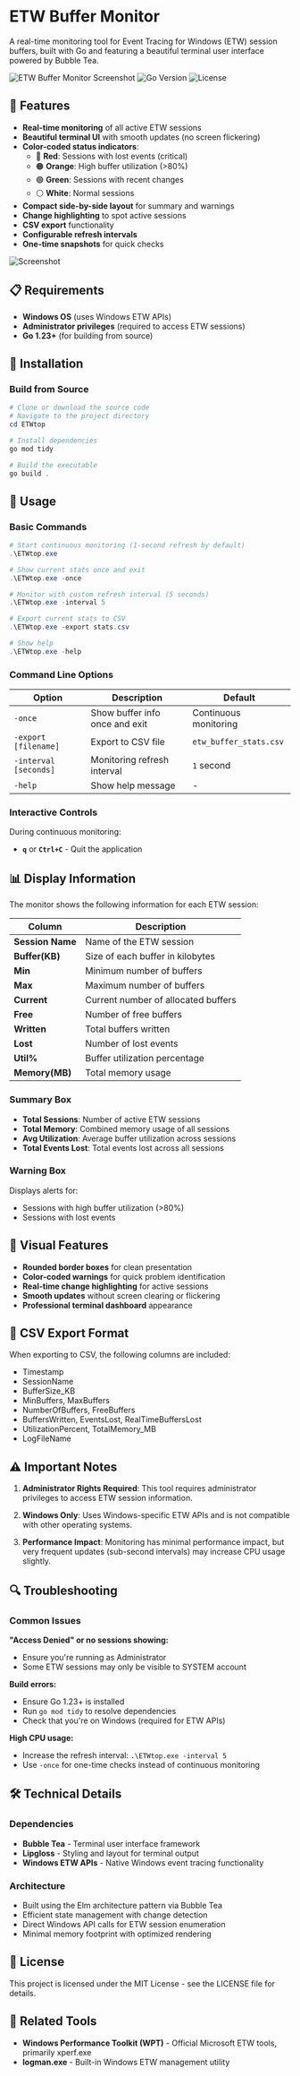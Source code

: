 # ETW Buffer Monitor

A real-time monitoring tool for Event Tracing for Windows (ETW) session buffers, built with Go and featuring a beautiful terminal user interface powered by Bubble Tea.

![ETW Buffer Monitor Screenshot](https://img.shields.io/badge/Platform-Windows-blue?style=for-the-badge&logo=windows)
![Go Version](https://img.shields.io/badge/Go-1.23+-00ADD8?style=for-the-badge&logo=go)
![License](https://img.shields.io/badge/License-MIT-green?style=for-the-badge)

## 🚀 Features

- **Real-time monitoring** of all active ETW sessions
- **Beautiful terminal UI** with smooth updates (no screen flickering)
- **Color-coded status indicators**:
  - 🔴 **Red**: Sessions with lost events (critical)
  - 🟠 **Orange**: High buffer utilization (>80%)
  - 🟢 **Green**: Sessions with recent changes
  - ⚪ **White**: Normal sessions
- **Compact side-by-side layout** for summary and warnings
- **Change highlighting** to spot active sessions
- **CSV export** functionality
- **Configurable refresh intervals**
- **One-time snapshots** for quick checks

![Screenshot](ETWtop.png)

## 📋 Requirements

- **Windows OS** (uses Windows ETW APIs)
- **Administrator privileges** (required to access ETW sessions)
- **Go 1.23+** (for building from source)

## 🔧 Installation

### Build from Source
```powershell
# Clone or download the source code
# Navigate to the project directory
cd ETWtop

# Install dependencies
go mod tidy

# Build the executable
go build .
```

## 🎯 Usage

### Basic Commands

```powershell
# Start continuous monitoring (1-second refresh by default)
.\ETWtop.exe

# Show current stats once and exit
.\ETWtop.exe -once

# Monitor with custom refresh interval (5 seconds)
.\ETWtop.exe -interval 5

# Export current stats to CSV
.\ETWtop.exe -export stats.csv

# Show help
.\ETWtop.exe -help
```

### Command Line Options

| Option | Description | Default |
|--------|-------------|---------|
| `-once` | Show buffer info once and exit | Continuous monitoring |
| `-export [filename]` | Export to CSV file | `etw_buffer_stats.csv` |
| `-interval [seconds]` | Monitoring refresh interval | `1` second |
| `-help` | Show help message | - |

### Interactive Controls

During continuous monitoring:
- **`q`** or **`Ctrl+C`** - Quit the application

## 📊 Display Information

The monitor shows the following information for each ETW session:

| Column | Description |
|--------|-------------|
| **Session Name** | Name of the ETW session |
| **Buffer(KB)** | Size of each buffer in kilobytes |
| **Min** | Minimum number of buffers |
| **Max** | Maximum number of buffers |
| **Current** | Current number of allocated buffers |
| **Free** | Number of free buffers |
| **Written** | Total buffers written |
| **Lost** | Number of lost events |
| **Util%** | Buffer utilization percentage |
| **Memory(MB)** | Total memory usage |

### Summary Box
- **Total Sessions**: Number of active ETW sessions
- **Total Memory**: Combined memory usage of all sessions
- **Avg Utilization**: Average buffer utilization across sessions
- **Total Events Lost**: Total events lost across all sessions

### Warning Box
Displays alerts for:
- Sessions with high buffer utilization (>80%)
- Sessions with lost events

## 🎨 Visual Features

- **Rounded border boxes** for clean presentation
- **Color-coded warnings** for quick problem identification
- **Real-time change highlighting** for active sessions
- **Smooth updates** without screen clearing or flickering
- **Professional terminal dashboard** appearance

## 📁 CSV Export Format

When exporting to CSV, the following columns are included:
- Timestamp
- SessionName
- BufferSize_KB
- MinBuffers, MaxBuffers
- NumberOfBuffers, FreeBuffers
- BuffersWritten, EventsLost, RealTimeBuffersLost
- UtilizationPercent, TotalMemory_MB
- LogFileName

## ⚠️ Important Notes

1. **Administrator Rights Required**: This tool requires administrator privileges to access ETW session information.

2. **Windows Only**: Uses Windows-specific ETW APIs and is not compatible with other operating systems.

3. **Performance Impact**: Monitoring has minimal performance impact, but very frequent updates (sub-second intervals) may increase CPU usage slightly.

## 🔍 Troubleshooting

### Common Issues

**"Access Denied" or no sessions showing:**
- Ensure you're running as Administrator
- Some ETW sessions may only be visible to SYSTEM account

**Build errors:**
- Ensure Go 1.23+ is installed
- Run `go mod tidy` to resolve dependencies
- Check that you're on Windows (required for ETW APIs)

**High CPU usage:**
- Increase the refresh interval: `.\ETWtop.exe -interval 5`
- Use `-once` for one-time checks instead of continuous monitoring

## 🛠️ Technical Details

### Dependencies
- **Bubble Tea** - Terminal user interface framework
- **Lipgloss** - Styling and layout for terminal output
- **Windows ETW APIs** - Native Windows event tracing functionality

### Architecture
- Built using the Elm architecture pattern via Bubble Tea
- Efficient state management with change detection
- Direct Windows API calls for ETW session enumeration
- Minimal memory footprint with optimized rendering


## 📄 License

This project is licensed under the MIT License - see the LICENSE file for details.

## 🔗 Related Tools

- **Windows Performance Toolkit (WPT)** - Official Microsoft ETW tools, primarily xperf.exe
- **logman.exe** - Built-in Windows ETW management utility
